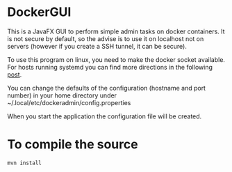 # DockerGUI

This is a JavaFX GUI to perform simple admin tasks on docker containers.
It is not secure by default, so the advise is to use it on localhost not on servers (however if you create a SSH tunnel, it can be secure).

To use this program on linux, you need to make the docker socket available. For hosts running systemd you can find more directions in the following [post](http://www.campalus.com/enable-remote-tcp-connections-to-docker-host-running-ubuntu-15-04/).

You can change the defaults of the configuration (hostname and port number) in your home directory under ~/.local/etc/dockeradmin/config.properties

When you start the application the configuration file will be created.  

 # To compile the source
 ```bash
 mvn install
 ```

